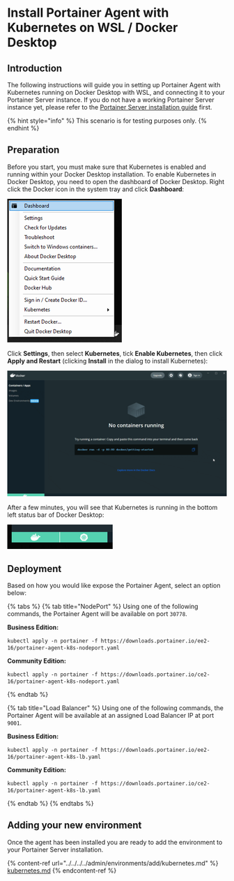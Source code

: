 # Install Portainer Agent with Kubernetes on WSL / Docker Desktop

## Introduction

The following instructions will guide you in setting up Portainer Agent with Kubernetes running on Docker Desktop with WSL, and connecting it to your Portainer Server instance. If you do not have a working Portainer Server instance yet, please refer to the [Portainer Server installation guide](../../server/kubernetes/wsl.md) first.

{% hint style="info" %}
This scenario is for testing purposes only.
{% endhint %}

## Preparation

Before you start, you must make sure that Kubernetes is enabled and running within your Docker Desktop installation. To enable Kubernetes in Docker Desktop, you need to open the dashboard of Docker Desktop. Right click the Docker icon in the system tray and click **Dashboard**:

![](../../../../.gitbook/assets/kube-wsl-1.png)

Click **Settings**, then select **Kubernetes**, tick **Enable Kubernetes**, then click **Apply and Restart** (clicking **Install** in the dialog to install Kubernetes):

![](../../../../.gitbook/assets/kube-wsl-2.gif)

After a few minutes, you will see that Kubernetes is running in the bottom left status bar of Docker Desktop:

![Docker is on the left, Kubernetes is on the right](../../../../.gitbook/assets/kube-wsl-4.png)

## Deployment

Based on how you would like expose the Portainer Agent, select an option below:

{% tabs %}
{% tab title="NodePort" %}
Using one of the following commands, the Portainer Agent will be available on port `30778`.

**Business Edition:**

```
kubectl apply -n portainer -f https://downloads.portainer.io/ee2-16/portainer-agent-k8s-nodeport.yaml
```

**Community Edition:**

```
kubectl apply -n portainer -f https://downloads.portainer.io/ce2-16/portainer-agent-k8s-nodeport.yaml
```
{% endtab %}

{% tab title="Load Balancer" %}
Using one of the following commands, the Portainer Agent will be available at an assigned Load Balancer IP at port `9001`.

**Business Edition:**

```
kubectl apply -n portainer -f https://downloads.portainer.io/ee2-16/portainer-agent-k8s-lb.yaml
```

**Community Edition:**

```
kubectl apply -n portainer -f https://downloads.portainer.io/ce2-16/portainer-agent-k8s-lb.yaml
```
{% endtab %}
{% endtabs %}

## Adding your new environment

Once the agent has been installed you are ready to add the environment to your Portainer Server installation.&#x20;

{% content-ref url="../../../../admin/environments/add/kubernetes.md" %}
[kubernetes.md](../../../../admin/environments/add/kubernetes.md)
{% endcontent-ref %}
